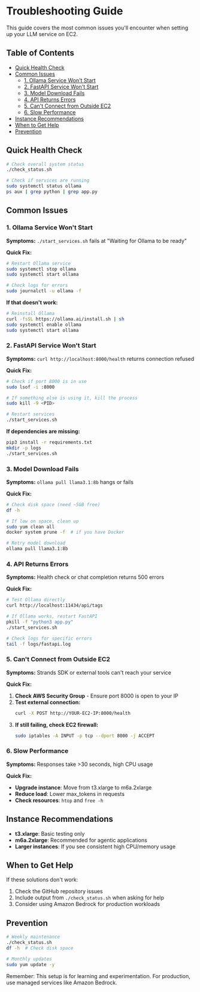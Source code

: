 # Troubleshooting Guide

This guide covers the most common issues you'll encounter when setting up your LLM service on EC2.

## Table of Contents

- [Quick Health Check](#quick-health-check)
- [Common Issues](#common-issues)
  - [1. Ollama Service Won't Start](#1-ollama-service-wont-start)
  - [2. FastAPI Service Won't Start](#2-fastapi-service-wont-start)
  - [3. Model Download Fails](#3-model-download-fails)
  - [4. API Returns Errors](#4-api-returns-errors)
  - [5. Can't Connect from Outside EC2](#5-cant-connect-from-outside-ec2)
  - [6. Slow Performance](#6-slow-performance)
- [Instance Recommendations](#instance-recommendations)
- [When to Get Help](#when-to-get-help)
- [Prevention](#prevention)

## Quick Health Check

```bash
# Check overall system status
./check_status.sh

# Check if services are running
sudo systemctl status ollama
ps aux | grep python | grep app.py
```

## Common Issues

### 1. Ollama Service Won't Start

**Symptoms:** `./start_services.sh` fails at "Waiting for Ollama to be ready"

**Quick Fix:**
```bash
# Restart Ollama service
sudo systemctl stop ollama
sudo systemctl start ollama

# Check logs for errors
sudo journalctl -u ollama -f
```

**If that doesn't work:**
```bash
# Reinstall Ollama
curl -fsSL https://ollama.ai/install.sh | sh
sudo systemctl enable ollama
sudo systemctl start ollama
```

### 2. FastAPI Service Won't Start

**Symptoms:** `curl http://localhost:8000/health` returns connection refused

**Quick Fix:**
```bash
# Check if port 8000 is in use
sudo lsof -i :8000

# If something else is using it, kill the process
sudo kill -9 <PID>

# Restart services
./start_services.sh
```

**If dependencies are missing:**
```bash
pip3 install -r requirements.txt
mkdir -p logs
./start_services.sh
```

### 3. Model Download Fails

**Symptoms:** `ollama pull llama3.1:8b` hangs or fails

**Quick Fix:**
```bash
# Check disk space (need ~5GB free)
df -h

# If low on space, clean up
sudo yum clean all
docker system prune -f  # if you have Docker

# Retry model download
ollama pull llama3.1:8b
```

### 4. API Returns Errors

**Symptoms:** Health check or chat completion returns 500 errors

**Quick Fix:**
```bash
# Test Ollama directly
curl http://localhost:11434/api/tags

# If Ollama works, restart FastAPI
pkill -f "python3 app.py"
./start_services.sh

# Check logs for specific errors
tail -f logs/fastapi.log
```

### 5. Can't Connect from Outside EC2

**Symptoms:** Strands SDK or external tools can't reach your service

**Quick Fix:**
1. **Check AWS Security Group** - Ensure port 8000 is open to your IP
2. **Test external connection:**
   ```bash
   curl -X POST http://YOUR-EC2-IP:8000/health
   ```
3. **If still failing, check EC2 firewall:**
   ```bash
   sudo iptables -A INPUT -p tcp --dport 8000 -j ACCEPT
   ```

### 6. Slow Performance

**Symptoms:** Responses take >30 seconds, high CPU usage

**Quick Fix:**
- **Upgrade instance**: Move from t3.xlarge to m6a.2xlarge
- **Reduce load**: Lower max_tokens in requests
- **Check resources**: `htop` and `free -h`

## Instance Recommendations

- **t3.xlarge**: Basic testing only
- **m6a.2xlarge**: Recommended for agentic applications  
- **Larger instances**: If you see consistent high CPU/memory usage

## When to Get Help

If these solutions don't work:
1. Check the GitHub repository issues
2. Include output from `./check_status.sh` when asking for help
3. Consider using Amazon Bedrock for production workloads

## Prevention

```bash
# Weekly maintenance
./check_status.sh
df -h  # Check disk space

# Monthly updates
sudo yum update -y
```

Remember: This setup is for learning and experimentation. For production, use managed services like Amazon Bedrock.
